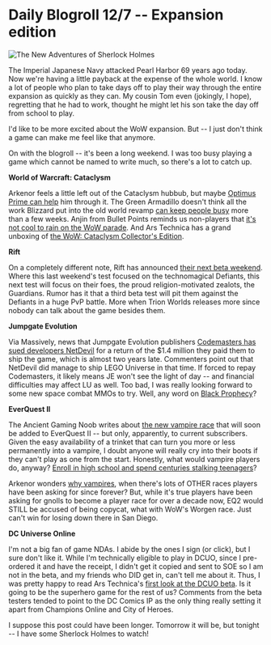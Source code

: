 # Daily Blogroll 12/7 -- Expansion edition

![](http://westkarana.com/wp-content/uploads/2010/12/holmes.png "The New Adventures of Sherlock Holmes")

The Imperial Japanese Navy attacked Pearl Harbor 69 years ago today. Now we're having a little payback at the expense of the whole world. I know a lot of people who plan to take days off to play their way through the entire expansion as quickly as they can. My cousin Tom even (jokingly, I hope), regretting that he had to work, thought he might let his son take the day off from school to play.

I'd like to be more excited about the WoW expansion. But -- I just don't think a game can make me feel like that anymore.

On with the blogroll -- it's been a long weekend. I was too busy playing a game which cannot be named to write much, so there's a lot to catch up.


**World of Warcraft: Cataclysm**

Arkenor feels a little left out of the Cataclysm hubbub, but maybe [Optimus Prime can help](http://www.arksark.org/blog/4301/in-which-i-agree-as-usual-with-optimus-prime/) him through it. The Green Armadillo doesn't think all the work Blizzard put into the old world revamp [can keep people busy](http://playervsdeveloper.blogspot.com/2010/12/from-shattering-to-cataclysm.html) more than a few weeks. Anjin from Bullet Points reminds us non-players that [it's not cool to rain on the WoW parade](http://bulletpointsblog.blogspot.com/2010/12/random-shots-you-are-not-required-to.html). And Ars Technica has a grand unboxing of [the WoW: Cataclysm Collector's Edition](http://arstechnica.com/gaming/news/2010/12/digital-real-world-rewards-unboxing-the-world-of-warcraft-cataclysm-ce.ars).

**Rift**

On a completely different note, Rift has announced [their next beta weekend](http://forums.riftgame.com/showthread.php?10475-Beta-Event-2-Guardians-of-the-Vigil). Where this last weekend's test focused on the technomagical Defiants, this next test will focus on their foes, the proud religion-motivated zealots, the Guardians. Rumor has it that a third beta test will pit them against the Defiants in a huge PvP battle. More when Trion Worlds releases more since nobody can talk about the game besides them.

**Jumpgate Evolution**

Via Massively, news that Jumpgate Evolution publishers [Codemasters has sued developers NetDevil](http://massively.joystiq.com/2010/12/06/codemasters-files-suit-over-jumpgate-evolution-delays/) for a return of the $1.4 million they paid them to ship the game, which is almost two years late. Commenters point out that NetDevil did manage to ship LEGO Universe in that time. If forced to repay Codemasters, it likely means JE won't see the light of day -- and financial difficulties may affect LU as well. Too bad, I was really looking forward to some new space combat MMOs to try. Well, any word on [Black Prophecy](http://www.blackprophecy.com/)?

**EverQuest II**

The Ancient Gaming Noob writes about [the new vampire race](http://tagn.wordpress.com/2010/12/04/team-edward-to-norrath/) that will soon be added to EverQuest II -- but only, apparently, to current subscribers. Given the easy availability of a trinket that can turn you more or less permanently into a vampire, I doubt anyone will really cry into their boots if they can't play as one from the start. Honestly, what would vampire players do, anyway? [Enroll in high school and spend centuries stalking teenagers](http://www.geekosystem.com/anne-rice-twilight-ridiculous/)?

Arkenor wonders [why vampires](http://www.arksark.org/blog/4264/new-eq2-race-is-vampires-seriously/), when there's lots of OTHER races players have been asking for since forever? But, while it's true players have been asking for gnolls to become a player race for over a decade now, EQ2 would STILL be accused of being copycat, what with WoW's Worgen race. Just can't win for losing down there in San Diego.

**DC Universe Online**

I'm not a big fan of game NDAs. I abide by the ones I sign (or click), but I sure don't like it. While I'm technically eligible to play in DCUO, since I pre-ordered it and have the receipt, I didn't get it copied and sent to SOE so I am not in the beta, and my friends who DID get in, can't tell me about it. Thus, I was pretty happy to read Ars Technica's [first look at the DCUO beta](http://arstechnica.com/gaming/news/2010/12/saving-heroes-from-themselves-ars-plays-the-dc-universe-online-beta.ars). Is it going to be the superhero game for the rest of us? Comments from the beta testers tended to point to the DC Comics IP as the only thing really setting it apart from Champions Online and City of Heroes.

I suppose this post could have been longer. Tomorrow it will be, but tonight -- I have some Sherlock Holmes to watch!

